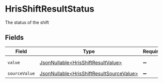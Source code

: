 # HrisShiftResultStatus

The status of the shift


## Fields

| Field                                                                                              | Type                                                                                               | Required                                                                                           | Description                                                                                        | Example                                                                                            |
| -------------------------------------------------------------------------------------------------- | -------------------------------------------------------------------------------------------------- | -------------------------------------------------------------------------------------------------- | -------------------------------------------------------------------------------------------------- | -------------------------------------------------------------------------------------------------- |
| `value`                                                                                            | [JsonNullable\<HrisShiftResultValue>](../../models/components/HrisShiftResultValue.md)             | :heavy_minus_sign:                                                                                 | The status of the shift                                                                            | confirmed                                                                                          |
| `sourceValue`                                                                                      | [JsonNullable\<HrisShiftResultSourceValue>](../../models/components/HrisShiftResultSourceValue.md) | :heavy_minus_sign:                                                                                 | N/A                                                                                                | Confirmed                                                                                          |